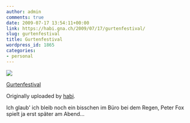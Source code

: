 ```yaml
---
author: admin
comments: true
date: 2009-07-17 13:54:11+00:00
link: https://habi.gna.ch/2009/07/17/gurtenfestival/
slug: gurtenfestival
title: Gurtenfestival
wordpress_id: 1865
categories:
- personal
---
```


[![](http://farm3.static.flickr.com/2616/3728838011_d42318561c_m.jpg)](http://www.flickr.com/photos/habi/3728838011/)

[Gurtenfestival](http://www.flickr.com/photos/habi/3728838011/)

Originally uploaded by [habi](http://www.flickr.com/people/habi/).

Ich glaub' ich bleib noch ein bisschen im Büro bei dem Regen, Peter Fox spielt ja erst später am Abend...
